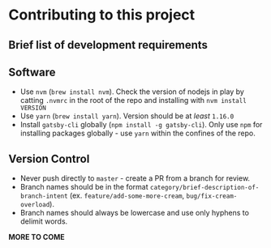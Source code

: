 Contributing to this project
============================

Brief list of development requirements
--------------------------------------

Software
--------
- Use `nvm` (`brew install nvm`). Check the version of nodejs in play by catting `.nvmrc` in the root of the repo and installing with `nvm install VERSION`
- Use `yarn` (`brew install yarn`). Version should be at _least_ `1.16.0`
- Install `gatsby-cli` globally (`npm install -g gatsby-cli`). Only use `npm` for installing packages globally - use `yarn` within the confines of the repo.

Version Control
---------------
- Never push directly to `master` - create a PR from a branch for review.
- Branch names should be in the format `category/brief-description-of-branch-intent` (ex. `feature/add-some-more-cream`, `bug/fix-cream-overload`).
- Branch names should always be lowercase and use only hyphens to delimit words.

**MORE TO COME**
